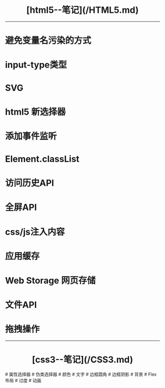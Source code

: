 <h1 align="center">[html5--笔记](/HTML5.md)</h1>

***
# 避免变量名污染的方式
# input-type类型
# SVG
# html5 新选择器
# 添加事件监听
# Element.classList
# 访问历史API
# 全屏API
# css/js注入内容
# 应用缓存
# Web Storage 网页存储
# 文件API
# 拖拽操作
***

<h1 align="center">[css3--笔记](/CSS3.md)</h1>
# 属性选择器
# 伪类选择器
# 颜色
# 文字
# 边框圆角
# 边框阴影
# 背景
# Flex布局
# 过度
# 动画

